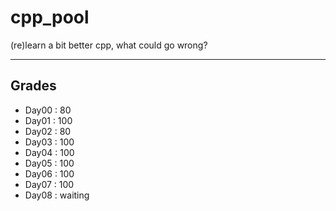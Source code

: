 # cpp_pool
(re)learn a bit better cpp, what could go wrong?

---

## Grades

- Day00 : 80
- Day01 : 100
- Day02 : 80
- Day03 : 100
- Day04 : 100
- Day05 : 100
- Day06 : 100
- Day07 : 100
- Day08 : waiting
